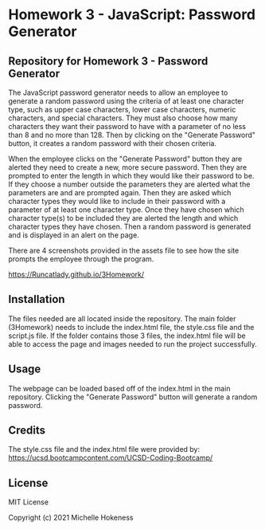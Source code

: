 #  Homework 3 - JavaScript: Password Generator

## Repository for Homework 3 - Password Generator

The JavaScript password generator needs to allow an employee to generate a random password using the criteria of at least one character type, such as upper case characters, lower case characters, numeric characters, and special characters. They must also choose how many characters they want their password to have with a parameter of no less than 8 and no more than 128. Then by clicking on the "Generate Password" button, it creates a random password with their chosen criteria.

When the employee clicks on the "Generate Password" button they are alerted they need to create a new, more secure password. Then they are prompted to enter the length in which they would like their password to be. If they choose a number outside the parameters they are alerted what the parameters are and are prompted again. Then they are asked which character types they would like to include in their password with a parameter of at least one character type. Once they have chosen which character type(s) to be included they are alerted the length and which character types they have chosen. Then a random password is generated and is displayed in an alert on the page.

There are 4 screenshots provided in the assets file to see how the site prompts the employee through the program.

https://Runcatlady.github.io/3Homework/

## Installation

The files needed are all located inside the repository. The main folder (3Homework) needs to include the index.html file, the style.css file and the script.js file. If the folder contains those 3 files, the index.html file will be able to access the page and images needed to run the project successfully.

## Usage

The webpage can be loaded based off of the index.html in the main repository.
Clicking the "Generate Password" button will generate a random password.

## Credits

The style.css file and the index.html file were provided by:
https://ucsd.bootcampcontent.com/UCSD-Coding-Bootcamp/

## License
MIT License

Copyright (c) 2021 Michelle Hokeness

